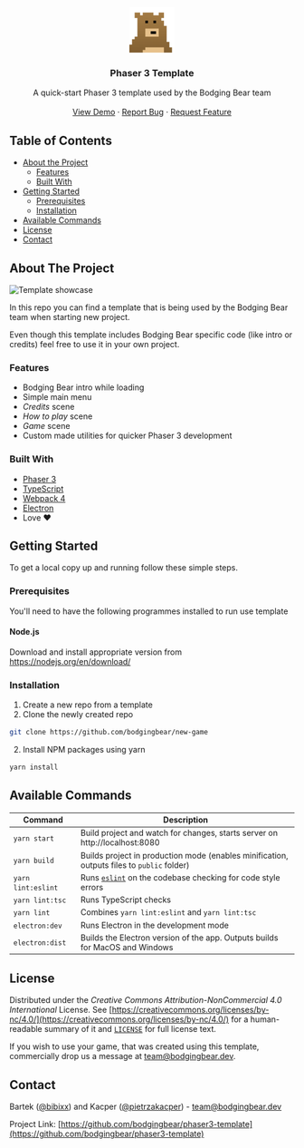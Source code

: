 <!-- PROJECT LOGO -->
<p align="center">
  <a href="https://github.com/bodgingbear/phaser3-template">
    <img src="assets/images/readme/logo_transparent.png" alt="Bodging Bear" width="80" height="80">
  </a>

  <h3 align="center">Phaser 3 Template</h3>

  <p align="center">
    A quick-start Phaser 3 template used by the Bodging Bear team
    <br />
    <br />
    <a href="https://phaser3-template.bodgingbear.dev/">View Demo</a>
    ·
    <a href="https://github.com/bodgingbear/phaser3-template/issues">Report Bug</a>
    ·
    <a href="https://github.com/bodgingbear/phaser3-template/issues">Request Feature</a>
  </p>
</p>



<!-- TABLE OF CONTENTS -->
## Table of Contents

* [About the Project](#about-the-project)
  * [Features](#features)
  * [Built With](#built-with)
* [Getting Started](#getting-started)
  * [Prerequisites](#prerequisites)
  * [Installation](#installation)
* [Available Commands](#available-commands)
* [License](#license)
* [Contact](#contact)



<!-- ABOUT THE PROJECT -->
## About The Project

![Template showcase](assets/images/readme/intro.gif)

In this repo you can find a template that is being used by the Bodging Bear team when starting new project.

Even though this template includes Bodging Bear specific code (like intro or credits) feel free to use it in your own project.

### Features
* Bodging Bear intro while loading
* Simple main menu
* _Credits_ scene
* _How to play_ scene
* _Game_ scene
* Custom made utilities for quicker Phaser 3 development

### Built With

* [Phaser 3](https://phaser.io/)
* [TypeScript](https://www.typescriptlang.org/)
* [Webpack 4](https://webpack.js.org/)
* [Electron](https://www.electronjs.org/)
* Love ❤️



<!-- GETTING STARTED -->
## Getting Started

To get a local copy up and running follow these simple steps.

### Prerequisites

You'll need to have the following programmes installed to run use template

#### Node.js
Download and install appropriate version from https://nodejs.org/en/download/

### Installation

1. Create a new repo from a template
2. Clone the newly created repo
```sh
git clone https://github.com/bodgingbear/new-game
```
2. Install NPM packages using yarn
```sh
yarn install
```



<!-- USAGE EXAMPLES -->
## Available Commands

| Command | Description |
|---------|-------------|
| `yarn start` | Build project and watch for changes, starts server on http://localhost:8080 |
| `yarn build` | Builds project in production mode (enables minification, outputs files to `public` folder) |
| `yarn lint:eslint` | Runs [`eslint`](https://eslint.org/) on the codebase checking for code style errors |
| `yarn lint:tsc` | Runs TypeScript checks |
| `yarn lint` | Combines `yarn lint:eslint` and `yarn lint:tsc` |
| `electron:dev` | Runs Electron in the development mode |
| `electron:dist` | Builds the Electron version of the app. Outputs builds for MacOS and Windows |



<!-- LICENSE -->
## License

Distributed under the _Creative Commons Attribution-NonCommercial 4.0 International_ License. See [https://creativecommons.org/licenses/by-nc/4.0/](https://creativecommons.org/licenses/by-nc/4.0/) for a human-readable summary of it and [`LICENSE`](./LICENSE.md) for full license text.

If you wish to use your game, that was created using this template, commercially drop us a message at [team@bodgingbear.dev](mailto:team@bodgingbear.dev).


<!-- CONTACT -->
## Contact

Bartek ([@bibixx](https://twitter.com/bibix1999)) and Kacper ([@pietrzakacper](https://twitter.com/pietrzakacper)) - [team@bodgingbear.dev](mailto:team@bodgingbear.dev)

Project Link: [https://github.com/bodgingbear/phaser3-template](https://github.com/bodgingbear/phaser3-template)

